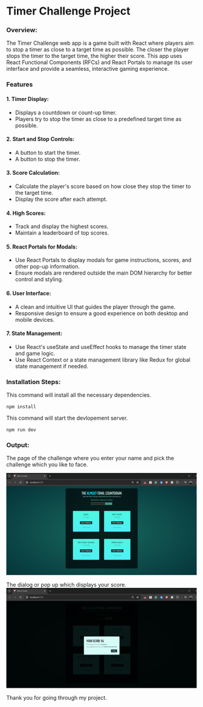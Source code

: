 # Timer Challenge Project

### Overview:

The Timer Challenge web app is a game built with React where players aim to stop a timer as close to a target time as possible. The closer the player stops the timer to the target time, the higher their score. This app uses React Functional Components (RFCs) and React Portals to manage its user interface and provide a seamless, interactive gaming experience.

### Features

#### 1. Timer Display:

- Displays a countdown or count-up timer.
- Players try to stop the timer as close to a predefined target time as possible.

#### 2. Start and Stop Controls:

- A button to start the timer.
- A button to stop the timer.

#### 3. Score Calculation:

- Calculate the player's score based on how close they stop the timer to the target time.
- Display the score after each attempt.

#### 4. High Scores:

- Track and display the highest scores.
- Maintain a leaderboard of top scores.

#### 5. React Portals for Modals:

- Use React Portals to display modals for game instructions, scores, and other pop-up information.
- Ensure modals are rendered outside the main DOM hierarchy for better control and styling.

#### 6. User Interface:

- A clean and intuitive UI that guides the player through the game.
- Responsive design to ensure a good experience on both desktop and mobile devices.

#### 7. State Management:

- Use React's useState and useEffect hooks to manage the timer state and game logic.
- Use React Context or a state management library like Redux for global state management if needed.

### Installation Steps:

This command will install all the necessary dependencies.

```
npm install
```

This command will start the devlopement server.

```
npm run dev
```

### Output:

The page of the challenge where you enter your name and pick the challenge which you like to face.

![timer homepage](https://github.com/Rexon-Pambujya/timerChallenge/blob/main/images/Image1.png)

The dialog or pop up which displays your score.
![score dialog](https://github.com/Rexon-Pambujya/timerChallenge/blob/main/images/Image2.png)

Thank you for going through my project.
